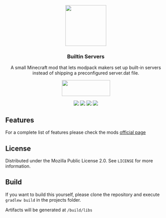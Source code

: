 <p align="center"><img src="https://i.imgur.com/k3MIPtv.png" width="128" height="128"></p>
<h3 align="center">Builtin Servers</h3>
<p align="center">A small Minecraft mod that lets modpack makers set up built-in servers instead of shipping a preconfigured server.dat file.</p>
<p align="center">
  <a title="Fabric API" href="https://github.com/FabricMC/fabric">
    <img src="https://i.imgur.com/Ol1Tcf8.png" width="151" height="50" />
  </a>
</p>
<p align="center">
  <a href="https://github.com/lucaargolo/builtin-servers/actions"><img src="https://github.com/lucaargolo/builtin-servers/workflows/Build/badge.svg"/></a>
  <a href="https://opensource.org/licenses/MPL-2.0"><img src="https://img.shields.io/badge/License-MPL%202.0-brightgreen.svg"></a>
  <a href="https://www.curseforge.com/minecraft/mc-mods/builtin-servers"><img src="http://cf.way2muchnoise.eu/versions/builtin-servers_latest.svg"></a>
  <a href="https://www.curseforge.com/minecraft/mc-mods/builtin-servers"><img src="http://cf.way2muchnoise.eu/builtin-servers.svg"></a>
</p>

## Features
For a complete list of features please check the mods [official page](https://www.curseforge.com/minecraft/mc-mods/builtin-servers)

## License
Distributed under the Mozilla Public License 2.0. See `LICENSE` for more information.

## Build
If you want to build this yourself, please clone the repository and execute `gradlew build` in the projects folder.

Artifacts will be generated at `/build/libs`

